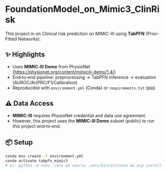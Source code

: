 # FoundationModel_on_Mimic3_ClinRisk
This project in on Clinical risk prediction on MIMIC-III using **TabPFN** (Prior-Fitted Networks).

## ✨ Highlights
- Uses **MIMIC‑III Demo** from PhysioNet (https://physionet.org/content/mimiciii-demo/1.4/)
- End‑to‑end pipeline: preprocessing → TabPFN inference → evaluation (AUROC/AUPRC/F1/Calibration)
- Reproducible with `environment.yml` (Conda) or `requirements.txt` (pip)


## ⚠️ Data Access
- **MIMIC‑III** requires PhysioNet credential and data use agreement.
- However, this project uses the **MIMIC‑III Demo** subset (public) to run this project end‑to‑end.


## 📦 Setup
```bash
conda env create -f environment.yml
conda activate tabpfn_mimic3
# or: python -m venv .venv && source .venv/bin/activate && pip install -r requirements.txt
